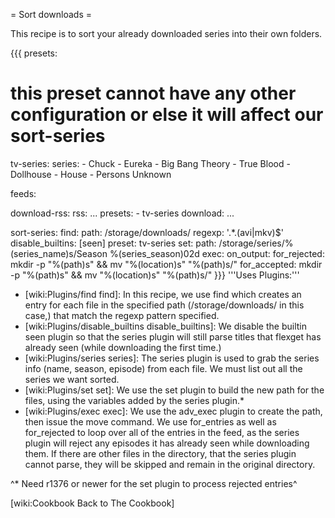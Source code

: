 = Sort downloads =

This recipe is to sort your already downloaded series into their own folders.

{{{
presets:

  # this preset cannot have any other configuration or else it will affect our sort-series
  tv-series:
    series:
      - Chuck
      - Eureka
      - Big Bang Theory
      - True Blood
      - Dollhouse
      - House
      - Persons Unknown
  
feeds:

  download-rss:
    rss: ...
    presets:
      - tv-series
    download: ...

  sort-series:
    find:
      path: /storage/downloads/
      regexp: '.*\.(avi|mkv)$'
    disable_builtins: [seen]
    preset: tv-series
    set:
      path: /storage/series/%(series_name)s/Season %(series_season)02d
    exec:
      on_output:
        for_rejected: mkdir -p "%(path)s" && mv "%(location)s" "%(path)s/"
        for_accepted: mkdir -p "%(path)s" && mv "%(location)s" "%(path)s/"
}}}
'''Uses Plugins:'''

 - [wiki:Plugins/find find]: In this recipe, we use find which creates an entry for each file in the specified path (/storage/downloads/ in this case,) that match the regexp pattern specified.
 - [wiki:Plugins/disable_builtins disable_builtins]: We disable the builtin seen plugin so that the series plugin will still parse titles that flexget has already seen (while downloading the first time.)
 - [wiki:Plugins/series series]: The series plugin is used to grab the series info (name, season, episode) from each file. We must list out all the series we want sorted.
 - [wiki:Plugins/set set]: We use the set plugin to build the new path for the files, using the variables added by the series plugin.*
 - [wiki:Plugins/exec exec]: We use the adv_exec plugin to create the path, then issue the move command. We use for_entries as well as for_rejected to loop over all of the entries in the feed, as the series plugin will reject any episodes it has already seen while downloading them. If there are other files in the directory, that the series plugin cannot parse, they will be skipped and remain in the original directory.

^* Need r1376 or newer for the set plugin to process rejected entries^

[wiki:Cookbook Back to The Cookbook]